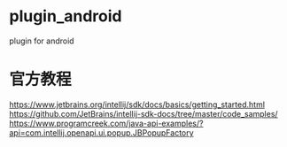 # plugin_android
plugin for android

# 官方教程
https://www.jetbrains.org/intellij/sdk/docs/basics/getting_started.html
https://github.com/JetBrains/intellij-sdk-docs/tree/master/code_samples/
https://www.programcreek.com/java-api-examples/?api=com.intellij.openapi.ui.popup.JBPopupFactory